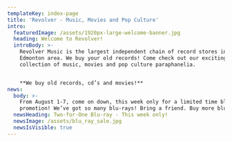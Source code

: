 ```yaml
---
templateKey: index-page
title: 'Revolver - Music, Movies and Pop Culture'
intro:
  featuredImage: /assets/1920px-large-welcome-banner.jpg
  heading: Welcome to Revolver!
  introBody: >-
    Revolver Music is the largest independent chain of record stores in the
    Edmonton area. We buy your old records! Come check out our exciting
    collection of music, movies and pop culture paraphanelia.


    **We buy old records, cd’s and movies!**
news:
  body: >-
    From August 1-7, come on down, this week only for a limited time blu-ray
    promotion! We’ve got so many blu-rays! Bring a friend. Buy more blu-rays!
  newsHeading: Two-for-One Blu-ray - This week only!
  newsImage: /assets/blu_ray_sale.jpg
  newsIsVisible: true
---
```


